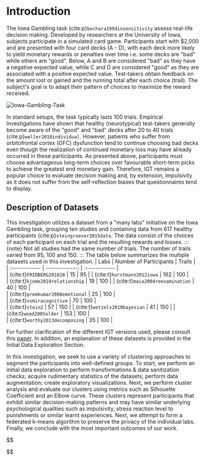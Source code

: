 # Introduction

The Iowa Gambling task {cite:p}`bechara1994insensitivity` assess real-life decision making. Developed by researchers at the University of Iowa, subjects participate in a simulated card game. Participants start with $2,000 and are presented with four card decks (A - D), with each deck more likely to yield monetary rewards or penalties over time i.e. some decks are "bad" while others are "good". Below, A and B are considered "bad" as they have a negative expected value, while C and D are considered "good" as they are associated with a positive expected value. Test-takers obtain feedback on the amount lost or gained and the running total after each choice (trail). The subject's goal is to adapt their pattern of choices to maximize the reward received.

![Iowa-Gambling-Task](images/iowagambling.png)

In standard setups, the task typically lasts 100 trials. Empirical Investigations have shown that healthy (neurotypical) test-takers generally become aware of the "good" and "bad" decks after 20 to 40 trials {cite:p}`weller2010individual`. However, patients who suffer from orbitofrontal cortex (OFC) dysfunction tend to continue choosing bad decks even though the realization of continued monetary loss may have already occurred in these participants. As presented above, participants must choose advantageous long-term choices over favourable short-term picks to achieve the greatest end monetary gain. Therefore, IGT remains a popular choice to evaluate decision making and, by extension, impulsivity as it does not suffer from the self-reflection biases that questionnaires tend to display. 

## Description of Datasets
This investigation utilizes a dataset from a "many labs" initiative on the Iowa Gambling task, grouping ten studies and containing data from 617 healthy participants {cite:p}`steingroever2015data`. The data consist of the choices of each participant on each trial and the resulting rewards and losses.
:::{note}
Not all studies had the same number of trials. The number of trails varied from 95, 100 and 150. 
:::
The table below summarizes the multiple datasets used in this investigation.
| Labs         | Number of Participants | Trails |  
| :------------ | -------------: | :------------ |  
| {cite:t}`FRIDBERG201028` | 15 | 95 | 
| {cite:t}`horstmann2012iowa` | 162 | 100 |  
| {cite:t}`kjome2010relationship` | 19 | 100 | 
| {cite:t}`maia2004reexamination` | 40 | 100 |  
| {cite:t}`premkumar2008emotional` | 25 | 100 |  
| {cite:t}`vsmiracognitive` | 70 | 100 |  
| {cite:t}`stein2` | 57 | 150 | 
| {cite:t}`wetzels2010bayesian` | 41 | 150 |
| {cite:t}`wood2005older` | 153 | 100 |  
| {cite:t}`worthy2013decomposing` | 35 | 100 |  

For further clarification of the different IGT versions used, please consult this [paper](http://irep.ntu.ac.uk/id/eprint/20294/1/220623_2604.pdf). In addition, an explanation of these datasets is provided in the Initial Data Exploration Section.

In this investigation, we seek to use a variety of clustering approaches to segment the participants into well-defined groups.
To start, we perform an initial data exploration to perform transformations & data sanitization checks; acquire rudimentary statistics of the datasets; perform data augmentation; create exploratory visualizations. Next, we perform cluster analysis and evaluate our clusters using metrics such as Silhouette Coefficient and an Elbow curve. 
These clusters represent participants that exhibit similar decision-making patterns and may have similar underlying psychological qualities such as impulsivity, stress reaction level to punishments or similar learnt experiences. Next, we attempt to form a federated k-means algorithm to preserve the privacy of the individual labs. Finally, we conclude with the most important outcomes of our work. 

$$

$$